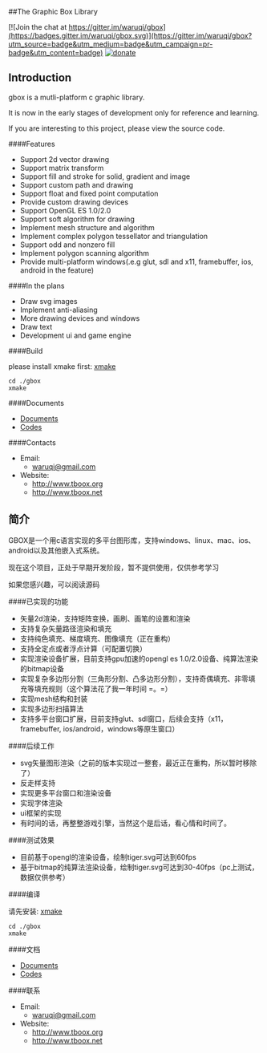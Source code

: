##The Graphic Box Library

[![Join the chat at https://gitter.im/waruqi/gbox](https://badges.gitter.im/waruqi/gbox.svg)](https://gitter.im/waruqi/gbox?utm_source=badge&utm_medium=badge&utm_campaign=pr-badge&utm_content=badge) [![donate](http://tboox.org/static/img/donate.gif)](http://tboox.org/donation/)

## Introduction

gbox is a mutli-platform c graphic library. 

It is now in the early stages of development only for reference and learning.

If you are interesting to this project, please view the source code.

####Features

- Support 2d vector drawing
- Support matrix transform
- Support fill and stroke for solid, gradient and image
- Support custom path and drawing
- Support float and fixed point computation
- Provide custom drawing devices
- Support OpenGL ES 1.0/2.0 
- Support soft algorithm for drawing
- Implement mesh structure and algorithm
- Implement complex polygon tessellator and triangulation
- Support odd and nonzero fill
- Implement polygon scanning algorithm
- Provide multi-platform windows(.e.g glut, sdl and x11, framebuffer, ios, android in the feature)

####In the plans

- Draw svg images
- Implement anti-aliasing
- More drawing devices and windows
- Draw text 
- Development ui and game engine

####Build

please install xmake first: [xmake](https://github.com/waruqi/xmake)

    cd ./gbox
    xmake

####Documents

* [Documents](https://github.com/waruqi/gbox/wiki/documents)
* [Codes](https://github.com/waruqi/gbox)

####Contacts

- Email:   	    
	- waruqi@gmail.com
- Website: 	    
	- http://www.tboox.org
	- http://www.tboox.net


## 简介

GBOX是一个用c语言实现的多平台图形库，支持windows、linux、mac、ios、android以及其他嵌入式系统。

现在这个项目，正处于早期开发阶段，暂不提供使用，仅供参考学习

如果您感兴趣，可以阅读源码

####已实现的功能

- 矢量2d渲染，支持矩阵变换，画刷、画笔的设置和渲染
- 支持复杂矢量路径渲染和填充
- 支持纯色填充、梯度填充、图像填充（正在重构）
- 支持全定点或者浮点计算（可配置切换）
- 实现渲染设备扩展，目前支持gpu加速的opengl es 1.0/2.0设备、纯算法渲染的bitmap设备
- 实现复杂多边形分割（三角形分割、凸多边形分割），支持奇偶填充、非零填充等填充规则（这个算法花了我一年时间 =。=）
- 实现mesh结构和封装
- 实现多边形扫描算法
- 支持多平台窗口扩展，目前支持glut、sdl窗口，后续会支持（x11，framebuffer, ios/android，windows等原生窗口）

####后续工作

- svg矢量图形渲染（之前的版本实现过一整套，最近正在重构，所以暂时移除了）
- 反走样支持
- 实现更多平台窗口和渲染设备
- 实现字体渲染
- ui框架的实现
- 有时间的话，再整整游戏引擎，当然这个是后话，看心情和时间了。

####测试效果

- 目前基于opengl的渲染设备，绘制tiger.svg可达到60fps
- 基于bitmap的纯算法渲染设备，绘制tiger.svg可达到30-40fps（pc上测试，数据仅供参考）

####编译

请先安装: [xmake](https://github.com/waruqi/xmake)

    cd ./gbox
    xmake

####文档

* [Documents](https://github.com/waruqi/gbox/wiki/documents)
* [Codes](https://github.com/waruqi/gbox)

####联系

- Email:   	    
	- waruqi@gmail.com
- Website: 	    
	- http://www.tboox.org
	- http://www.tboox.net

